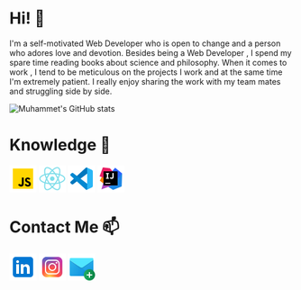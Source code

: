# Hi! 👋
I'm a self-motivated Web Developer who is open to change and a person who adores love and devotion. Besides being a Web Developer , I spend my spare time reading books about science and philosophy. When it comes to work , I tend to be meticulous on the projects I work and at the same time I'm extremely patient. I really enjoy sharing the work with my team mates and struggling side by side.


![Muhammet's GitHub stats](https://github-readme-stats.vercel.app/api?username=karakasmuhammet&show_icons=true&theme=radical)

# Knowledge 🧠
![JavaScript](https://github.com/codeunlu/codeunlu/blob/main/icons8-javascript-48.png) ![React](https://github.com/codeunlu/codeunlu/blob/main/icons8-react-native-48.png) ![Visual Studio Code](https://github.com/codeunlu/codeunlu/blob/main/icons8-visual-studio-code-2019-48.png) ![Intelij](https://github.com/codeunlu/codeunlu/blob/main/icons8-intellij-idea-48.png)

# Contact Me 📫

[![Linkedin](https://github.com/codeunlu/codeunlu/blob/main/icons8-linkedin-48.png)](www.linkedin.com/in/karakasmuhammet) 
[![İnstagram](https://github.com/codeunlu/codeunlu/blob/main/icons8-instagram-48.png)](https://www.instagram.com/muhammettkrks) 
[![Mail](https://github.com/codeunlu/codeunlu/blob/main/icons8-new-message-48.png)](mailto:muhammet.krks25@gmail.com)
